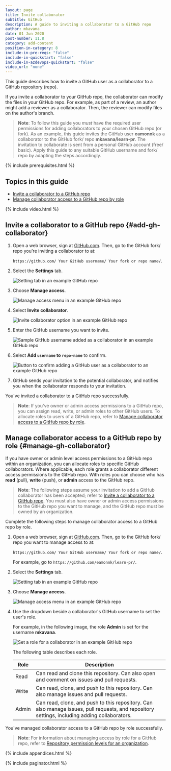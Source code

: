 ```yaml
---
layout: page
title: Invite collaborator
subtitle: GitHub
description: A guide to inviting a collaborator to a GitHub repo
author: mkavana
date: 01 Jun 2020
post-number: 11.8
category: add-content
position-in-category: 8
include-in-pre-reqs: "false"
include-in-quickstart: "false"
include-in-azdevops-quickstart: "false"
video_url: "none"
---
```


This guide describes how to invite a GitHub user as a collaborator to a GitHub repository (repo).

If you invite a collaborator to your GitHub repo, the collaborator can modify the files in your GitHub repo. For example, as part of a review, an author might add a reviewer as a collaborator. Then, the reviewer can modify files on the author's branch.

> **Note**: To follow this guide you *must* have the required user permissions for adding collaborators to your chosen GitHub repo (or fork). As an example, this guide invites the GitHub user **eamonnk** as a collaborator to the GitHub fork/ repo **mkavana/learn-pr**. The invitation to collaborate is sent from a personal GitHub account (free/ basic). Apply this guide to any suitable GitHub username and fork/ repo by adapting the steps accordingly.
>

{% include prerequisites.html %}

## Topics in this guide

- [Invite a collaborator to a GitHub repo](#add-gh-collaborator)
- [Manage collaborator access to a GitHub repo by role](#manage-gh-collaborator)

{% include video.html %}

## Invite a collaborator to a GitHub repo {#add-gh-collaborator}

1. Open a web browser, sign at [GitHub.com](https://github.com). Then, go to the GitHub fork/ repo you're inviting a collaborator to at:

    `https://github.com/ Your GitHub username/ Your fork or repo name/`.

2. Select the **Settings** tab.

    ![Setting tab in an example GitHub repo](../assets/images/11-add-content/invite/github/invite-user-002.png)

3. Choose **Manage access**.

    ![Manage access menu in an example GitHub repo](../assets/images/11-add-content/invite/github/invite-user-003.png)

4. Select **Invite collaborator**.

    ![Invite collaborator option in an example GitHub repo](../assets/images/11-add-content/invite/github/invite-user-004.png)

5. Enter the GitHub username you want to invite.

    ![Sample GitHub username added as a collaborator in an example GitHub repo](../assets/images/11-add-content/invite/github/invite-user-005.png)

6. Select **Add ``username`` to ``repo-name``** to confirm.

    ![Button to confirm adding a GitHub user as a collaborator to an example GitHub repo](../assets/images/11-add-content/invite/github/invite-user-006.png)

7. GitHub sends your invitation to the potential collaborator, and notifies you when the collaborator responds to your invitation.

You've invited a collaborator to a GitHub repo successfully.

> **Note**: If you've owner or admin access permissions to a GitHub repo, you can assign read, write, or admin roles to other GitHub users. To allocate roles to users of a GitHub repo, refer to [Manage collaborator access to a GitHub repo by role](#manage-gh-collaborator).
>

## Manage collaborator access to a GitHub repo by role {#manage-gh-collaborator}

If you have owner or admin level access permissions to a GitHub repo within an organization, you can allocate roles to specific GitHub collaborators. Where applicable, each role grants a collaborator different access permissions to the GitHub repo. With roles you can choose who has **read** (pull), **write** (push), or **admin** access to the GitHub repo.

> **Note**: The following steps assume your invitation to add a GitHub collaborator has been accepted; refer to [Invite a collaborator to a GitHub repo](#add-gh-collaborator). You must also have owner or admin access permissions to the GitHub repo you want to manage, and the GitHub repo must be owned by an organization.
>

Complete the following steps to manage collaborator access to a GitHub repo by role.

1. Open a web browser, sign at [GitHub.com](https://github.com). Then, go to the GitHub fork/ repo you want to manage access to at:

    `https://github.com/ Your GitHub username/ Your fork or repo name/`.

    For example, go to `https://github.com/eamonnk/learn-pr/`.

2. Select the **Settings** tab.

    ![Setting tab in an example GitHub repo](../assets/images/11-add-content/invite/github/manage-user-002.png)

3. Choose **Manage access**.

    ![Manage access menu in an example GitHub repo](../assets/images/11-add-content/invite/github/manage-user-003.png)

4. Use the dropdown beside a collaborator's GitHub username to set the user's role.

    For example, in the following image, the role **Admin** is set for the username **mkavana**.

    ![Set a role for a collaborator in an example GitHub repo](../assets/images/11-add-content/invite/github/manage-user-004.png)

    The following table describes each role.

    |Role|Description|
    |----|-----------|
    |Read|Can read and clone this repository. Can also open and comment on issues and pull requests.|
    |Write|Can read, clone, and push to this repository. Can also manage issues and pull requests.|
    |Admin|Can read, clone, and push to this repository. Can also manage issues, pull requests, and repository settings, including adding collaborators.|

You've managed collaborator access to a GitHub repo by role successfully.

> **Note**: For information about managing access by role for a GitHub repo, refer to [Repository permission levels for an organization](https://docs.github.com/free-pro-team@latest/github/setting-up-and-managing-organizations-and-teams/repository-permission-levels-for-an-organization).
>

{% include appendices.html %}

{% include paginator.html %}
